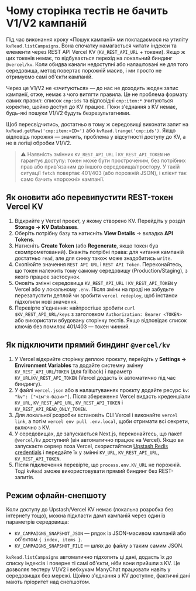 # Чому сторінка тестів не бачить V1/V2 кампаній

Під час виконання кроку «Пошук кампанії» ми покладаємося на утиліту `kvRead.listCampaigns`. Вона спочатку намагається читати індекси та елементи через REST API Vercel KV (`KV_REST_API_URL` + токени). Якщо ж цих токенів немає, то відбувається перехід на локальний биндинг `@vercel/kv`. Коли обидва канали недоступні або налаштовані не для того середовища, метод повертає порожній масив, і ми просто не отримуємо самі об'єкти кампаній.

Через це V1/V2 не «зчитуються» — до нас не доходить жоден запис кампанії, отже, немає з чого витягти правила. Це не проблема формату самих правил: список `cmp:ids` та відповідні `cmp:item:*` зчитуються коректно, щойно доступ до KV працює. Поки з'єднання з KV немає, будь-які пошуки V1/V2 будуть безрезультатними.

Щоб пересвідчитись, достатньо в тому ж середовищі виконати запит на `kvRead.getRaw('cmp:item:<ID>')` або `kvRead.lrange('cmp:ids')`. Якщо відповідь порожня — значить, проблема у відсутності доступу до KV, а не в логіці обробки V1/V2.

> ⚠️ Наявність змінних `KV_REST_API_URL` і `KV_REST_API_TOKEN` не гарантує доступу: токен може бути простроченим, без потрібних прав або прив'язаним до іншого середовища/простору. У такій ситуації `fetch` повертає 401/403 (або порожній JSON), і клієнт так само бачить «порожні» кампанії.

## Як оновити або перевипустити REST-токен Vercel KV

1. Відкрийте у Vercel проєкт, у якому створено KV. Перейдіть у розділ **Storage → KV Databases**.
2. Оберіть потрібну базу та натисніть **View Details** → вкладка **API Tokens**.
3. Натисніть **Create Token** (або **Regenerate**, якщо токен був скомпрометований). Вкажіть потрібні права: для читання кампаній достатньо `read`, але для синку також може знадобитись `write`.
4. Скопіюйте значення `REST API URL` і `REST API Token`. Переконайтесь, що токен належить тому самому середовищу (Production/Staging), з якого працює застосунок.
5. Оновіть змінні середовища `KV_REST_API_URL` і `KV_REST_API_TOKEN` у Vercel або у локальному `.env`. Після зміни на проді не забудьте перезапустити деплой чи зробити `vercel redeploy`, щоб інстанси підхопили нові значення.
6. Перевірте з'єднання: найпростіше зробити `curl $KV_REST_API_URL/keys` з заголовком `Authorization: Bearer <TOKEN>` або використати вбудовану сторінку тестів. Якщо відповідає список ключів без помилок 401/403 — токен чинний.

## Як підключити прямий биндинг `@vercel/kv`

1. У Vercel відкрийте сторінку деплою проєкту, перейдіть у **Settings → Environment Variables** та додайте системну змінну `KV_REST_API_URL`/`TOKEN` (для fallback) і параметр `KV_URL`/`KV_REST_API_TOKEN` (Vercel додасть їх автоматично під час биндингу).
2. У файлі `vercel.json` або в налаштуваннях проєкту додайте ресурс `kv`: `"kv": ["<ім'я-бази>"]`. Після збереження Vercel видасть креденшіали `KV_URL`, `KV_REST_API_URL`, `KV_REST_API_TOKEN` і `KV_REST_API_READ_ONLY_TOKEN`.
3. Для локальної розробки встановіть CLI Vercel і виконайте `vercel link`, а потім `vercel env pull .env.local`, щоби отримати всі секрети, включно з KV.
4. У середовищах, де запускається Next.js, переконайтесь, що пакет `@vercel/kv` доступний (він автоматично працює на Vercel). Якщо ви запускаєте сервер поза Vercel, скористайтеся [Upstash Redis credentials](https://vercel.com/docs/storage/vercel-kv/quickstart) і передайте їх у змінні `KV_URL`, `KV_REST_API_URL`, `KV_REST_API_TOKEN`.
5. Після підключення перевірте, що `process.env.KV_URL` не порожній. Тоді `kvRead` зможе використовувати прямий биндинг без REST-запитів.

## Режим офлайн-снепшоту

Коли доступу до Upstash/Vercel KV немає (локальна розробка без інтернету тощо), можна підкласти дамп кампаній через один із параметрів середовища:

- `KV_CAMPAIGNS_SNAPSHOT_JSON` — рядок із JSON-масивом кампаній або об'єктом `{ index, items }`.
- `KV_CAMPAIGNS_SNAPSHOT_FILE` — шлях до файлу з таким самим JSON.

`kvRead.listCampaigns` автоматично підхопить ці дані, додасть їх до списку індексів і поверне ті самі об'єкти, ніби вони прийшли з KV. Це дозволяє тестеру V1/V2 і вебхукам ManyChat працювати навіть у середовищах без мережі. Щойно з'єднання з KV доступне, фактичні дані мають пріоритет над снепшотом.
